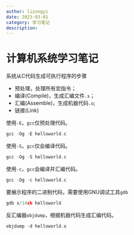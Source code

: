 ```yaml
---
author: lizongyi
date: 2023-03-01
category: 学习笔记
description:
---
```


# 计算机系统学习笔记

系统从C代码生成可执行程序的步骤
* 预处理，处理所有宏指令；
* 编译(Compile)，生成汇编文件`.s`；
* 汇编(Assemble)，生成机器代码`.o`;
* 链接(Link)

使用`-E`，`gcc`仅预处理代码。
```c
gcc -Og -E helloworld.c
```

使用`-S`，`gcc`仅会编译代码。
```c
gcc -Og -S helloworld.c
```

使用`-c`，`gcc`会编译并汇编代码。
```c
gcc -Og -c helloworld.c
```

 要展示程序的二进制代码，需要使用GNU调试工具`gdb`
```c
gdb x/14xb helloworld
```

反汇编器`objdump`，根据机器代码生成汇编代码。
```c
objdump -d helloworld.o
```
